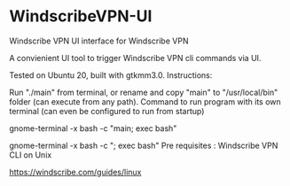 # WindscribeVPN-UI
Windscribe VPN UI interface for Windscribe VPN

  A convienient UI tool to trigger Windscribe VPN cli commands via UI.

  Tested on Ubuntu 20, built with gtkmm3.0.
Instructions:

  Run "./main" from terminal, or rename and copy "main" to "/usr/local/bin" folder (can execute from any path).
  Command to run program with its own terminal (can even be configured to run from startup)

  gnome-terminal -x bash -c "main; exec bash"

  gnome-terminal -x bash -c "<name of executable file>; exec bash"
Pre requisites : Windscribe VPN CLI on Unix

  https://windscribe.com/guides/linux
